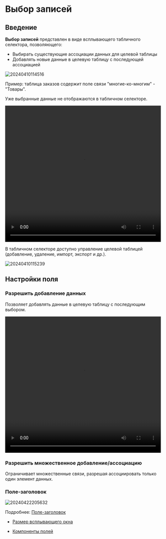 # Выбор записей

## Введение

**Выбор записей** представлен в виде всплывающего табличного селектора, позволяющего:
- Выбирать существующие ассоциации данных для целевой таблицы
- Добавлять новые данные в целевую таблицу с последующей ассоциацией

![20240410114516](https://static-docs.nocobase.com/20240410114516.png)

Пример: таблица заказов содержит поле связи "многие-ко-многим" - "Товары".

Уже выбранные данные не отображаются в табличном селекторе.

<video width="100%" height="440" controls>
  <source src="https://static-docs.nocobase.com/20240410121032.mp4" type="video/mp4">
</video>

В табличном селекторе доступно управление целевой таблицей (добавление, удаление, импорт, экспорт и др.).

![20240410115239](https://static-docs.nocobase.com/20240410115239.png)

## Настройки поля

### Разрешить добавление данных

Позволяет добавлять данные в целевую таблицу с последующим выбором.

<video width="100%" height="440" controls>
  <source src="https://static-docs.nocobase.com/20240422214222.mp4" type="video/mp4">
</video>

### Разрешить множественное добавление/ассоциацию

Ограничивает множественные связи, разрешая ассоциировать только один элемент данных.

### Поле-заголовок

![20240422205632](https://static-docs.nocobase.com/20240422205632.gif)

Подробнее: [Поле-заголовок](/handbook/ui/fields/field-settings/title-field)

- [Размер всплывающего окна](/handbook/ui/actions/action-settings/popup-size)

- [Компоненты полей](/handbook/ui/fields/association-field)

